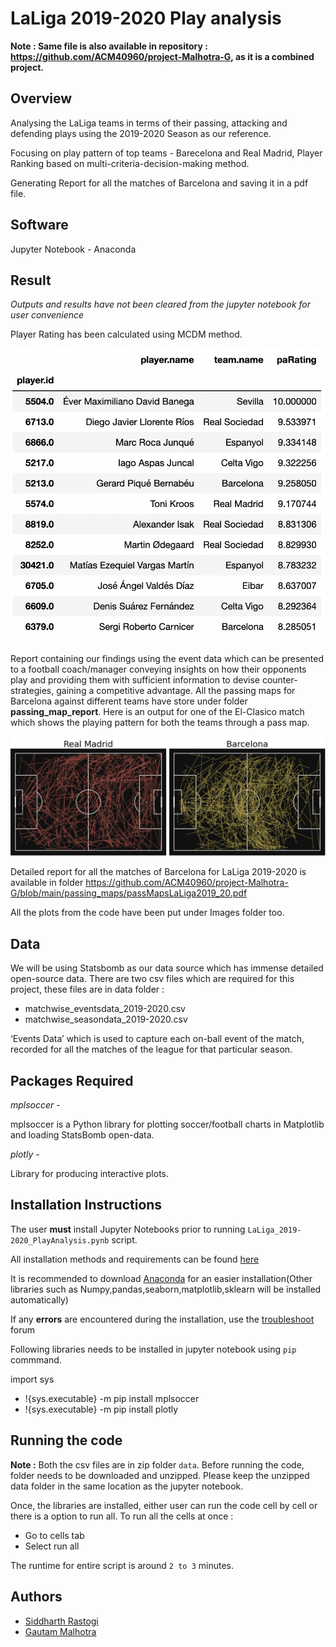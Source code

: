 # LaLiga 2019-2020 Play analysis

**Note : Same file is also available in repository : https://github.com/ACM40960/project-Malhotra-G, as it is a combined project.** 
## Overview

Analysing the LaLiga teams in terms of their passing, attacking and defending plays using the 2019-2020 Season as our reference.

Focusing on play pattern of top teams - Barecelona and Real Madrid, Player Ranking based on multi-criteria-decision-making method.

Generating Report for all the matches of Barcelona and saving it in a pdf file.

## Software 
Jupyter Notebook - Anaconda 


## Result

*Outputs and results have not been cleared from the jupyter notebook for user convenience*

Player Rating has been calculated using MCDM method.

![](Images/playerRating.png)

Report containing our findings using the event data which can be presented to a football coach/manager conveying insights on how their opponents play and providing them with sufficient information to devise counter-strategies, gaining a competitive advantage. All the passing maps for Barcelona against different teams have store under folder **passing_map_report**. Here is an output for one of the El-Clasico match which shows the playing pattern for both the teams through a pass map.

![](Images/generatingPassMaps.png)

Detailed report for all the matches of Barcelona for LaLiga 2019-2020 is available in folder https://github.com/ACM40960/project-Malhotra-G/blob/main/passing_maps/passMapsLaLiga2019_20.pdf

All the plots from the code have been put under Images folder too.

## Data
We will be using Statsbomb as our data source which has immense detailed open-source data. There are two csv files which are required for this project, these files are in data folder :
- matchwise_eventsdata_2019-2020.csv
- matchwise_seasondata_2019-2020.csv

‘Events Data’ which is used to capture each on-ball event of the match, recorded for all the matches of the league for that particular season.


## Packages Required

*mplsoccer* - 

mplsoccer is a Python library for plotting soccer/football charts in Matplotlib and loading StatsBomb open-data.

*plotly* -

Library for producing interactive plots.

## Installation Instructions
The user **must**  install Jupyter Notebooks prior to running `LaLiga_2019-2020_PlayAnalysis.pynb` script.

All installation methods and requirements can be found [here](https://docs.jupyter.org/en/latest/install/notebook-classic.html#:~:text=Jupyter%20installation%20requires%20Python%203.3,%2C%20pip%2C%20instead%20of%20Anaconda.)

It is recommended to download [Anaconda](https://www.anaconda.com/products/distribution) for an easier installation(Other libraries such as Numpy,pandas,seaborn,matplotlib,sklearn will be installed automatically)

If any **errors** are encountered during the installation, use the [troubleshoot](https://docs.anaconda.com/anaconda/user-guide/troubleshooting/) forum


Following libraries needs to be installed in jupyter notebook using `pip` commmand.

import sys
- !{sys.executable} -m pip install mplsoccer
- !{sys.executable} -m pip install plotly


## Running the code

**Note :** Both the csv files are in zip folder `data`. Before running the code, folder needs to be downloaded and unzipped. Please keep the unzipped data folder in the same location as the jupyter notebook.

Once, the libraries are installed, either user can run the code cell by cell or there is a option to run all.
To run all the cells at once :
- Go to cells tab
- Select run all

The runtime for entire script is around `2 to 3` minutes.

## Authors

- [Siddharth Rastogi](https://github.com/Sid-rastogi)
- [Gautam Malhotra](https://github.com/Malhotra-G)

